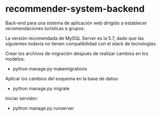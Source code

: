 # recommender-system-backend
Back-end para una sistema de aplicación web dirigido a establecer recomendaciones turísticas a grupos.

La versión recomendada de MySQL Server es la 5.7, dado que las siguientes todavía no tienen compatibilidad con el stack de tecnologías.

Crear los archivos de migración después de realizar cambios en los modelos:
- python manage.py makemigrations

Aplicar los cambios del esquema en la base de datos:
- python manage.py migrate

Iniciar servidor:
- python manage.py runserver
